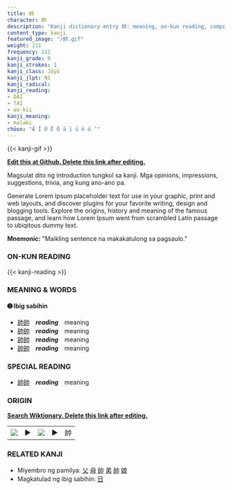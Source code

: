 ```yaml
---
title: 帥
character: 帥
description: "Kanji dictionary entry 帥: meaning, on-kun reading, compounds, origin, related kanji"
content_type: kanji
featured_image: "/帥.gif"
weight: 111
frequency: 111
kanji_grade: 9
kanji_strokes: 1
kanji_class: Jōyō
kanji_jlpt: N1
kanji_radical: 
kanji_reading: 
- DAI
- TAI
- oo-kii
kanji_meaning:
- malaki
chōon: "Ā Ī Ū Ē Ō ā ī ū ē ō ’"
---
```

[//]: # (Don't edit the line below. Kanji animated GIF code is automatically generated.)
{{< kanji-gif >}}

[//]: # (Edit below this line.)

**[Edit this at Github. Delete this link after editing.](https://github.com/tim0g/tim/tree/main/content/kanji/帥/index.md)**

Magsulat dito ng introduction tungkol sa kanji. Mga opinions, impressions, suggestions, trivia, ang kung ano-ano pa.

Generate Lorem Ipsum placeholder text for use in your graphic, print and web layouts, and discover plugins for your favorite writing, design and blogging tools. Explore the origins, history and meaning of the famous passage, and learn how Lorem Ipsum went from scrambled Latin passage to ubiqitous dummy text.
 
**Mnemonic:** "Maikling sentence na makakatulong sa pagsaulo."

### ON-KUN READING

[//]: # (Don't edit the line below. ON-KUN READING code is automatically generated.)
{{< kanji-reading >}}

### MEANING & WORDS

#### ➊ **Ibig sabihin**
  - [帥](../帥)[帥](../帥)　***reading***　meaning
  - [帥](../帥)[帥](../帥)　***reading***　meaning
  - [帥](../帥)[帥](../帥)　***reading***　meaning
  - [帥](../帥)[帥](../帥)　***reading***　meaning

### SPECIAL READING
  - [帥](../帥)[帥](../帥)　***reading***　meaning

### ORIGIN

**[Search Wiktionary. Delete this link after editing.](https://wiktionary.org/wiki/帥)**
<table class="kanji-table"><tr><td>
<img src="60px-帥-bronze.svg.png">
</td><td>▶</td><td>
<img src="60px-帥-oracle.svg.png">
</td><td>▶</td>
<td class="kanji-origin">帥</td>
</tr></table>

### RELATED KANJI
- Miyembro ng pamilya: [父](../父) [母](../母) [帥](../帥) [弟](../弟) [帥](../帥) [娘](../娘)
- Magkatulad ng ibig sabihin: [日](../日)
